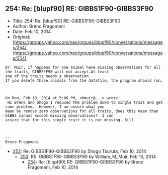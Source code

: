 ## 254: Re: [blupf90] RE: GIBBS1F90-GIBBS3F90

- Title: 254: Re: [blupf90] RE: GIBBS1F90-GIBBS3F90
- Author: Breno Fragomeni
- Date: Feb 10, 2014
- Original: [https://groups.yahoo.com/neo/groups/blupf90/conversations/messages/254](https://groups.yahoo.com/neo/groups/blupf90/conversations/messages/254)

```
Dr. Muir, if happens for one animal have missing observations for all the traits, GIBBS*F90 will not accept.At least
one of the traits needs a observation.
If you delete those animals from the datafile, the program should run.



On Mon, Feb 10, 2014 at 5:06 PM, <bmuir@...> wrote:
 Hi Breno and Shogo I reduced the problem down to single trait and get same problem.  However, I am unsure what you
mean by remove zero observations for all traits, does this mean than GIBBS cannot accept missing observations?	I can
assure that for this single trait it is not missing. Bill



-- 
Breno Fragomeni 
```

- [252](0252.md): Re: GIBBS1F90-GIBBS3F90 by Shogo Tsuruta, Feb 10, 2014
    - [253](0253.md): RE: GIBBS1F90-GIBBS3F90 by William_M_Muir, Feb 10, 2014
        - [254](0254.md): Re: [blupf90] RE: GIBBS1F90-GIBBS3F90 by Breno Fragomeni, Feb 10, 2014
